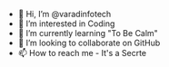 - 👋 Hi, I’m @varadinfotech
- 👀 I’m interested in Coding
- 🌱 I’m currently learning "To Be Calm"
- 💞️ I’m looking to collaborate on GitHub
- 📫 How to reach me - It's a Secrte

<!---
varadinfotech/varadinfotech is a ✨ special ✨ repository because its `README.md` (this file) appears on your GitHub profile.
You can click the Preview link to take a look at your changes.
--->
